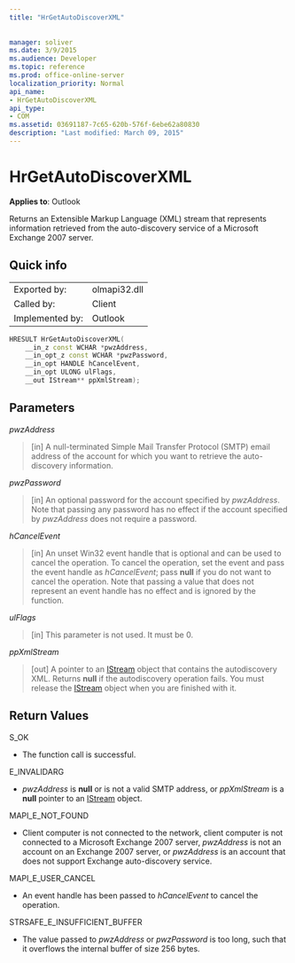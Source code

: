 ```yaml
---
title: "HrGetAutoDiscoverXML"
 
 
manager: soliver
ms.date: 3/9/2015
ms.audience: Developer
ms.topic: reference
ms.prod: office-online-server
localization_priority: Normal
api_name:
- HrGetAutoDiscoverXML
api_type:
- COM
ms.assetid: 03691187-7c65-620b-576f-6ebe62a80830
description: "Last modified: March 09, 2015"
---
```


# HrGetAutoDiscoverXML

  
  
**Applies to**: Outlook 
  
Returns an Extensible Markup Language (XML) stream that represents information retrieved from the auto-discovery service of a Microsoft Exchange 2007 server.
  
## Quick info

|||
|:-----|:-----|
|Exported by:  <br/> |olmapi32.dll  <br/> |
|Called by:  <br/> |Client  <br/> |
|Implemented by:  <br/> |Outlook  <br/> |
   
```cpp
HRESULT HrGetAutoDiscoverXML( 
    __in_z const WCHAR *pwzAddress, 
    __in_opt_z const WCHAR *pwzPassword, 
    __in_opt HANDLE hCancelEvent, 
    __in_opt ULONG ulFlags, 
    __out IStream** ppXmlStream); 

```

## Parameters

 _pwzAddress_
  
> [in] A null-terminated Simple Mail Transfer Protocol (SMTP) email address of the account for which you want to retrieve the auto-discovery information.
    
 _pwzPassword_
  
> [in] An optional password for the account specified by  _pwzAddress_. Note that passing any password has no effect if the account specified by  _pwzAddress_ does not require a password. 
    
 _hCancelEvent_
  
> [in] An unset Win32 event handle that is optional and can be used to cancel the operation. To cancel the operation, set the event and pass the event handle as  _hCancelEvent_; pass **null** if you do not want to cancel the operation. Note that passing a value that does not represent an event handle has no effect and is ignored by the function. 
    
 _ulFlags_
  
> [in] This parameter is not used. It must be 0.
    
 _ppXmlStream_
  
> [out] A pointer to an [IStream](http://msdn.microsoft.com/en-us/library/aa380034%28VS.85%29.aspx) object that contains the autodiscovery XML. Returns **null** if the autodiscovery operation fails. You must release the [IStream](http://msdn.microsoft.com/en-us/library/aa380034%28VS.85%29.aspx) object when you are finished with it. 
    
## Return Values

S_OK 
  
- The function call is successful.
    
E_INVALIDARG 
  
-  _pwzAddress_ is **null** or is not a valid SMTP address, or  _ppXmlStream_ is a **null** pointer to an [IStream](http://msdn.microsoft.com/en-us/library/aa380034%28VS.85%29.aspx) object. 
    
MAPI_E_NOT_FOUND 
  
- Client computer is not connected to the network, client computer is not connected to a Microsoft Exchange 2007 server,  _pwzAddress_ is not an account on an Exchange 2007 server, or  _pwzAddress_ is an account that does not support Exchange auto-discovery service. 
    
MAPI_E_USER_CANCEL 
  
- An event handle has been passed to  _hCancelEvent_ to cancel the operation. 
    
STRSAFE_E_INSUFFICIENT_BUFFER
  
- The value passed to  _pwzAddress_ or  _pwzPassword_ is too long, such that it overflows the internal buffer of size 256 bytes. 
    

